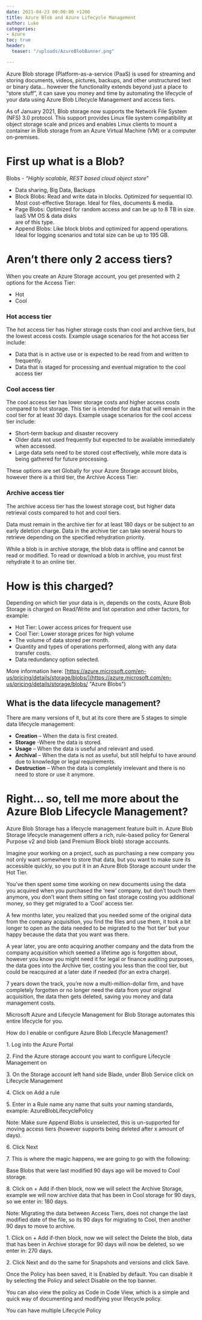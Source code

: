 ```yaml
---
date: 2021-04-23 00:00:00 +1200
title: Azure Blob and Azure Lifecycle Management
author: Luke
categories:
- Azure
toc: true
header:
  teaser: "/uploads/AzureBlobBanner.png"

---
```

Azure Blob storage (Platform-as-a-service (PaaS) is used for streaming and storing documents, videos, pictures, backups, and other unstructured text or binary data… however the functionality extends beyond just a place to “store stuff”, it can save you money and time by automating the lifecycle of your data using Azure Blob Lifecycle Management and access tiers.

As of January 2021, Blob storage now supports the Network File System (NFS) 3.0 protocol. This support provides Linux file system compatibility at object storage scale and prices and enables Linux clients to mount a container in Blob storage from an Azure Virtual Machine (VM) or a computer on-premises.

# First up what is a Blob?

Blobs - _“Highly scalable, REST based cloud object store”_

* Data sharing, Big Data, Backups
* Block Blobs: Read and write data in blocks. Optimized for sequential IO. Most cost-effective Storage. Ideal for files, documents & media.
* Page Blobs: Optimized for random access and can be up to 8 TB in size. IaaS VM OS & data disks  
  are of this type.
* Append Blobs: Like block blobs and optimized for append operations. Ideal for logging scenarios and total size can be up to 195 GB.

# Aren’t there only 2 access tiers?

When you create an Azure Storage account, you get presented with 2 options for the Access Tier:

* Hot
* Cool

### Hot access tier

The hot access tier has higher storage costs than cool and archive tiers, but the lowest access costs. Example usage scenarios for the hot access tier include:

* Data that is in active use or is expected to be read from and written to frequently.
* Data that is staged for processing and eventual migration to the cool access tier

### Cool access tier

The cool access tier has lower storage costs and higher access costs compared to hot storage. This tier is intended for data that will remain in the cool tier for at least 30 days. Example usage scenarios for the cool access tier include:

* Short-term backup and disaster recovery
* Older data not used frequently but expected to be available immediately when accessed.
* Large data sets need to be stored cost effectively, while more data is being gathered for future processing.

These options are set Globally for your Azure Storage account blobs, however there is a third tier, the Archive Access Tier:

### Archive access tier

The archive access tier has the lowest storage cost, but higher data retrieval costs compared to hot and cool tiers. 

Data must remain in the archive tier for at least 180 days or be subject to an early deletion charge. Data in the archive tier can take several hours to retrieve depending on the specified rehydration priority. 

While a blob is in archive storage, the blob data is offline and cannot be read or modified. To read or download a blob in archive, you must first rehydrate it to an online tier.

# How is this charged?

Depending on which tier your data is in, depends on the costs, Azure Blob Storage is charged on Read/Write and list operation and other factors, for example:

* Hot Tier: Lower access prices for frequent use
* Cool Tier: Lower storage prices for high volume
* The volume of data stored per month.
* Quantity and types of operations performed, along with any data transfer costs.
* Data redundancy option selected.

More information here: [https://azure.microsoft.com/en-us/pricing/details/storage/blobs/](https://azure.microsoft.com/en-us/pricing/details/storage/blobs/ "Azure Blobs")

## What is the data lifecycle management?

There are many versions of it, but at its core there are 5 stages to simple data lifecycle management:

* **Creation** – When the data is first created.
* **Storage** -Where the data is stored.
* **Usage** – When the data is useful and relevant and used.
* **Archival** – When the data is not as useful, but still helpful to have around due to knowledge or legal requirements.
* **Destruction** – When the data is completely irrelevant and there is no need to store or use it anymore.

# Right... so, tell me more about the Azure Blob Lifecycle Management?

Azure Blob Storage has a lifecycle management feature built in. Azure Blob Storage lifecycle management offers a rich, rule-based policy for General Purpose v2 and blob (and Premium Block blob) storage accounts.

Imagine your working on a project, such as purchasing a new company you not only want somewhere to store that data, but you want to make sure its accessible quickly, so you put it in an Azure Blob Storage account under the Hot Tier.

You’ve then spent some time working on new documents using the data you acquired when you purchased the ‘new’ company, but don’t touch them anymore, you don’t want them sitting on fast storage costing you additional money, so they get migrated to a ‘Cool’ access tier.

A few months later, you realized that you needed some of the original data from the company acquisition, you find the files and use them, it took a bit longer to open as the data needed to be migrated to the ‘hot tier’ but your happy because the data that you want was there.

A year later, you are onto acquiring another company and the data from the company acquisition which seemed a lifetime ago is forgotten about, however you know you might need it for legal or finance auditing purposes, the data goes into the Archive tier, costing you less than the cool tier, but could be reacquired at a later date if needed (for an extra charge).

7 years down the track, you’re now a multi-million-dollar firm, and have completely forgotten or no longer need the data from your original acquisition, the data then gets deleted, saving you money and data management costs.

Microsoft Azure and Lifecycle Management for Blob Storage automates this entire lifecycle for you.

How do I enable or configure Azure Blob Lifecycle Management?

1\. Log into the Azure Portal

2\. Find the Azure storage account you want to configure Lifecycle Management on

3\. On the Storage account left hand side Blade, under Blob Service click on Lifecycle Management

4\. Click on Add a rule

5\. Enter in a Rule name any name that suits your naming standards, example: AzureBlobLifecyclePolicy

Note: Make sure Append Blobs is unselected, this is un-supported for moving access tiers (however supports being deleted after x amount of days).

6\. Click Next

7\. This is where the magic happens, we are going to go with the following:

Base Blobs that were last modified 90 days ago will be moved to Cool storage.

8\. Click on + Add if-then block, now we will select the Archive Storage, example we will now archive data that has been in Cool storage for 90 days, so we enter in: 180 days.

Note: Migrating the data between Access Tiers, does not change the last modified date of the file, so its 90 days for migrating to Cool, then another 90 days to move to archive.

1\. Click on + Add if-then block, now we will select the Delete the blob, data that has been in Archive storage for 90 days will now be deleted, so we enter in: 270 days.

2\. Click Next and do the same for Snapshots and versions and click Save.

Once the Policy has been saved, it is Enabled by default. You can disable it by selecting the Policy and select Disable on the top banner.

You can also view the policy as Code in Code View, which is a simple and quick way of documenting and modifying your lifecycle policy.

You can have multiple Lifecycle Policy